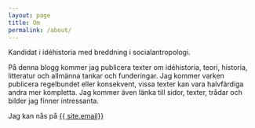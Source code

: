 ```yaml
---
layout: page
title: Om
permalink: /about/
---
```


Kandidat i idéhistoria med breddning i socialantropologi.

På denna blogg kommer jag publicera texter om idéhistoria, teori, historia, litteratur och allmänna tankar och funderingar. Jag kommer varken publicera regelbundet eller konsekvent, vissa texter kan vara halvfärdiga andra mer kompletta. Jag kommer även länka till sidor, texter, trådar och bilder jag finner intressanta. 

Jag kan nås på <a href="mailto: {{ site.email }}">{{ site.email}}</a>
